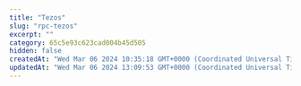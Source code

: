 ```yaml
---
title: "Tezos"
slug: "rpc-tezos"
excerpt: ""
category: 65c5e93c623cad004b45d505
hidden: false
createdAt: "Wed Mar 06 2024 10:35:18 GMT+0000 (Coordinated Universal Time)"
updatedAt: "Wed Mar 06 2024 13:09:53 GMT+0000 (Coordinated Universal Time)"
---
```

